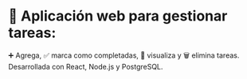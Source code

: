 # 📝 Aplicación web para gestionar tareas:
➕ Agrega, ✅ marca como completadas, 👀 visualiza y 🗑️ elimina tareas. Desarrollada con React, Node.js y PostgreSQL.
